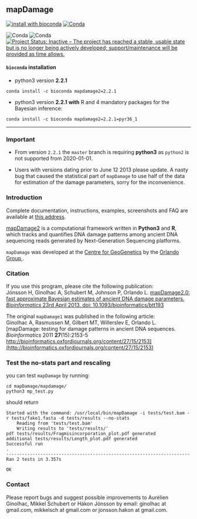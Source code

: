 ## mapDamage

[![install with bioconda](https://img.shields.io/badge/install%20with-bioconda-brightgreen.svg?style=flat)](http://bioconda.github.io/recipes/mapdamage2/README.html) [![Conda](https://img.shields.io/conda/dn/bioconda/mapdamage2.svg)](https://anaconda.org/bioconda/mapdamage2/files) 

![Conda](https://anaconda.org/bioconda/mapdamage2/badges/latest_release_date.svg) ![Conda](https://anaconda.org/bioconda/mapdamage2/badges/version.svg) [![Project Status: Inactive – The project has reached a stable, usable state but is no longer being actively developed; support/maintenance will be provided as time allows.](https://www.repostatus.org/badges/latest/inactive.svg)](https://www.repostatus.org/#inactive)

#### `bioconda` installation

* python3 version **2.2.1**

``` 
conda install -c bioconda mapdamage2=2.2.1
```

* python3 version **2.2.1** **with** R and 4 mandatory packages for the Bayesian inference:

``` 
conda install -c bioconda mapdamage2=2.2.1=pyr36_1
```

---

### Important

* From version `2.2.1` the `master` branch is requiring **python3** as `python2` is not supported from 2020-01-01.

* Users with versions dating prior to June 12 2013 please update. A nasty bug that caused the statistical part of `mapDamage` to use half of the data for estimation of the damage parameters, sorry for the inconvenience.

### Introduction

Complete documentation, instructions, examples, screenshots and FAQ are available at [this address](http://ginolhac.github.io/mapDamage/).

[mapDamage2](https://geogenetics.ku.dk/publications/mapdamage2.0/) is a computational framework written in **Python3** and **R**, which tracks and quantifies DNA damage patterns
among ancient DNA sequencing reads generated by Next-Generation Sequencing platforms.

`mapDamage` was developed at the [Centre for GeoGenetics](https://geogenetics.ku.dk/) by the [Orlando Group ](https://geogenetics.ku.dk/research_groups/palaeomix_group/).

### Citation

If you use this program, please cite the following publication:  
Jónsson H, Ginolhac A, Schubert M, Johnson P, Orlando L.
[mapDamage2.0: fast approximate Bayesian estimates of ancient DNA damage parameters.
_Bioinformatics_ 23rd April 2013. doi: 10.1093/bioinformatics/btt193](http://bioinformatics.oxfordjournals.org/content/early/2013/05/17/bioinformatics.btt193)

The original `mapDamage1` was published in the following article:  
Ginolhac A, Rasmussen M, Gilbert MT, Willerslev E, Orlando L.
[mapDamage: testing for damage patterns in ancient DNA sequences. _Bioinformatics_ 2011 **27**(15):2153-5
http://bioinformatics.oxfordjournals.org/content/27/15/2153](http://bioinformatics.oxfordjournals.org/content/27/15/2153)

### Test the no-stats part and rescaling

you can test `mapDamage` by running:

``` 
cd mapDamage/mapdamage/
python3 mp_test.py
```

should return

``` 
Started with the command: /usr/local/bin/mapDamage -i tests/test.bam -r tests/fake1.fasta -d tests/results --no-stats
	Reading from 'tests/test.bam'
	Writing results to 'tests/results/'
pdf tests/results/Fragmisincorporation_plot.pdf generated
additional tests/results/Length_plot.pdf generated
Successful run
.
----------------------------------------------------------------------
Ran 2 tests in 3.357s

OK
```

### Contact

Please report bugs and suggest possible improvements to Aurélien Ginolhac, Mikkel Schubert or Hákon Jónsson by email:
ginolhac at gmail.com, mikkelsch at gmail.com or jonsson.hakon at gmail.com.
